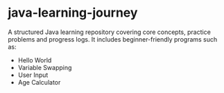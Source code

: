 # java-learning-journey
A structured Java learning repository covering core concepts, practice problems and progress logs.
It includes beginner-friendly programs such as:
- Hello World
- Variable Swapping
- User Input
- Age Calculator
